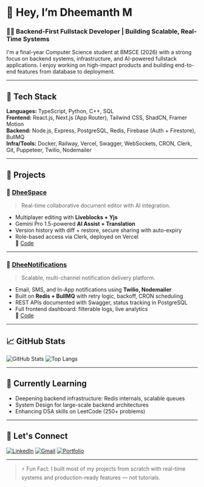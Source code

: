 # 👋 Hey, I’m Dheemanth M

### 🧑‍💻 Backend-First Fullstack Developer | Building Scalable, Real-Time Systems

I'm a final-year Computer Science student at BMSCE (2026) with a strong focus on backend systems, infrastructure, and AI-powered fullstack applications. I enjoy working on high-impact products and building end-to-end features from database to deployment.

---

## 🔧 Tech Stack

**Languages:** TypeScript, Python, C++, SQL  
**Frontend:** React.js, Next.js (App Router), Tailwind CSS, ShadCN, Framer Motion  
**Backend:** Node.js, Express, PostgreSQL, Redis, Firebase (Auth + Firestore), BullMQ  
**Infra/Tools:** Docker, Railway, Vercel, Swagger, WebSockets, CRON, Clerk, Git, Puppeteer, Twilio, Nodemailer

---

## 🚀 Projects

### 📄 [DheeSpace](https://dheespace.vercel.app)
> Real-time collaborative document editor with AI integration.

- Multiplayer editing with **Liveblocks + Yjs**
- Gemini Pro 1.5-powered **AI Assist + Translation**
- Version history with diff + restore, secure sharing with auto-expiry
- Role-based access via Clerk, deployed on Vercel  
🔗 [Code](https://github.com/dheemanthm2004/DheeSpace.)

---

### 📢 [DheeNotifications](https://dheenotifications.vercel.app)
> Scalable, multi-channel notification delivery platform.

- Email, SMS, and In-App notifications using **Twilio, Nodemailer**
- Built on **Redis + BullMQ** with retry logic, backoff, CRON scheduling
- REST APIs documented with Swagger, status tracking in PostgreSQL
- Full frontend dashboard: filterable logs, live analytics  
🔗 [Code](https://github.com/dheemanthm2004/notification_system)

---

## 📈 GitHub Stats

![GitHub Stats](https://github-readme-stats.vercel.app/api?username=dheemanthm2004&show_icons=true&theme=default)
![Top Langs](https://github-readme-stats.vercel.app/api/top-langs/?username=dheemanthm2004&layout=compact)

---

## 🌱 Currently Learning

- Deepening backend infrastructure: Redis internals, scalable queues
- System Design for large-scale backend architectures
- Enhancing DSA skills on LeetCode (250+ problems)

---

## 💬 Let's Connect

[![LinkedIn](https://img.shields.io/badge/LinkedIn-blue?style=flat&logo=linkedin&labelColor=blue)](https://www.linkedin.com/in/dheemanth-madaiah-484a43327/)
[![Gmail](https://img.shields.io/badge/Gmail-red?style=flat&logo=gmail&labelColor=red)](mailto:dheemanthm.official@gmail.com)
[![Portfolio](https://img.shields.io/badge/Portfolio-grey?style=flat&logo=vercel&labelColor=black)](https://dheespace.vercel.app)

---

> ⚡ Fun Fact: I built most of my projects from scratch with real-time systems and production-ready features — not tutorials.

